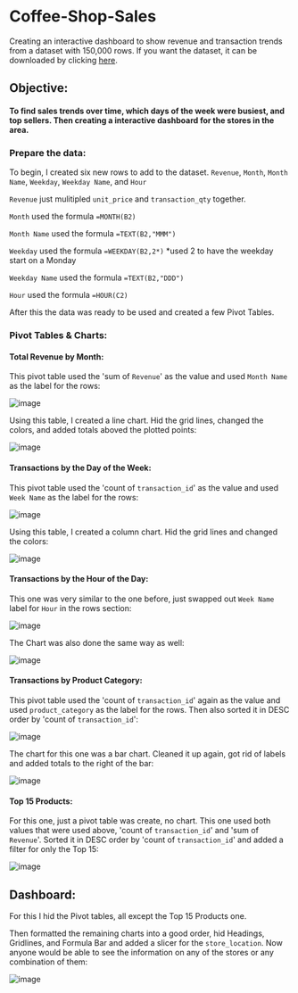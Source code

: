 # Coffee-Shop-Sales

Creating an interactive dashboard to show revenue and transaction trends from a dataset with 150,000 rows. If you want the dataset, it can be downloaded by clicking <a href = "https://maven-datasets.s3.amazonaws.com/Coffee+Shop+Sales/Coffee+Shop+Sales.zip">here</a>.

## Objective:
#### To find sales trends over time, which days of the week were busiest, and top sellers. Then creating a interactive dashboard for the stores in the area.

### Prepare the data:

To begin, I created six new rows to add to the dataset. `Revenue`, `Month`, `Month Name`, `Weekday`, `Weekday Name`, and `Hour`

  `Revenue` just mulitipled `unit_price` and `transaction_qty` together.
  
  `Month` used the formula `=MONTH(B2)`
  
  `Month Name` used the formula `=TEXT(B2,"MMM")`
  
  `Weekday` used the formula `=WEEKDAY(B2,2*)` *used 2 to have the weekday start on a Monday
  
  `Weekday Name` used the formula `=TEXT(B2,"DDD")`
  
  `Hour` used the formula `=HOUR(C2)`

After this the data was ready to be used and created a few Pivot Tables.

### Pivot Tables & Charts:

#### Total Revenue by Month:

 This pivot table used the 'sum of `Revenue`' as the value and used `Month Name` as the label for the rows:
 
 ![image](https://github.com/user-attachments/assets/9ca37069-8f0b-4730-9872-fe7d082211e3)

 Using this table, I created a line chart.  Hid the grid lines, changed the colors, and added totals aboved the plotted points:
 
 ![image](https://github.com/user-attachments/assets/49f71856-7c28-4921-8845-c5512e183e7c)


#### Transactions by the Day of the Week:

This pivot table used the 'count of `transaction_id`' as the value and used `Week Name` as the label for the rows:

![image](https://github.com/user-attachments/assets/69565e1f-ef85-42c5-832a-556a087144b4)

Using this table, I created a column chart.  Hid the grid lines and changed the colors:

![image](https://github.com/user-attachments/assets/a058b9d1-310d-454e-8c83-bdd0c12b1f87)

#### Transactions by the Hour of the Day:

This one was very similar to the one before, just swapped out `Week Name` label for `Hour` in the rows section:

![image](https://github.com/user-attachments/assets/36b3a35a-539e-41ec-8514-1394bbee0f26)

The Chart was also done the same way as well:

![image](https://github.com/user-attachments/assets/34865bac-7119-442a-b5ff-30eef3b57e18)

#### Transactions by Product Category:

This pivot table used the 'count of `transaction_id`' again as the value and used `product_category` as the label for the rows.
Then also sorted it in DESC order by 'count of `transaction_id`':

![image](https://github.com/user-attachments/assets/7eab7c4e-c2ed-4595-ac66-8b48b229473f)

The chart for this one was a bar chart.  Cleaned it up again, got rid of labels and added totals to the right of the bar:

![image](https://github.com/user-attachments/assets/5754510b-21cc-4411-9ff0-78dec8d1e7d1)

#### Top 15 Products:

For this one, just a pivot table was create, no chart.  This one used both values that were used above, 'count of `transaction_id`' and 'sum of `Revenue`'.
Sorted it in DESC order by 'count of `transaction_id`' and added a filter for only the Top 15:

![image](https://github.com/user-attachments/assets/42d7beb3-2f97-40ec-8f1c-926de2382835)


## Dashboard:

For this I hid the Pivot tables, all except the Top 15 Products one.

Then formatted the remaining charts into a good order, hid Headings, Gridlines, and Formula Bar and added a slicer for the `store_location`. Now anyone would be able to see the information on any of the stores or any combination of them:

![image](https://github.com/user-attachments/assets/58c9bef9-0831-48db-bbcc-fd39cf38ed70)
